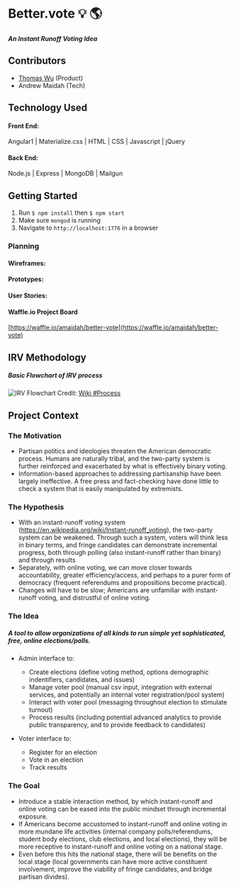 # Better.vote :bulb: :earth_americas:
##### An Instant Runoff Voting Idea

## Contributors

- [Thomas Wu](https://www.linkedin.com/in/tom-wu) (Product)
- Andrew Maidah (Tech)

## Technology Used

#### Front End:

Angular1 | Materialize.css | HTML | CSS | Javascript | jQuery 

#### Back End:

Node.js | Express | MongoDB | Mailgun

## Getting Started

1. Run `$ npm install` then `$ npm start`
2. Make sure `mongod` is running
3. Navigate to `http://localhost:1776` in a browser

### Planning

#### Wireframes:

#### Prototypes:

#### User Stories:

#### Waffle.io Project Board

[https://waffle.io/amaidah/better-vote](https://waffle.io/amaidah/better-vote)

## IRV Methodology

##### Basic Flowchart of IRV process
![IRV Flowchart](https://upload.wikimedia.org/wikipedia/commons/b/b9/IRV_counting_flowchart.svg)
Credit: [Wiki #Process](https://en.wikipedia.org/wiki/Instant-runoff_voting#Process)

## Project Context

### The Motivation

- Partisan politics and ideologies threaten the American democratic process. Humans are naturally tribal, and the two-party system is further reinforced and exacerbated by what is effectively binary voting.
- Information-based approaches to addressing partisanship have been largely ineffective. A free press and fact-checking have done little to check a system that is easily manipulated by extremists.

### The Hypothesis

- With an instant-runoff voting system (https://en.wikipedia.org/wiki/Instant-runoff_voting), the two-party system can be weakened. Through such a system, voters will think less in binary terms, and fringe candidates can demonstrate incremental progress, both through polling (also instant-runoff  rather than binary) and through results
- Separately, with online voting, we can move closer towards accountability, greater efficiency/access, and perhaps to a purer form of democracy (frequent referendums and propositions become practical).
- Changes will have to be slow; Americans are unfamiliar with instant-runoff voting, and distrustful of online voting.

### The Idea

##### A tool to allow organizations of all kinds to run simple yet sophisticated, free, online elections/polls.

- Admin interface to:

  - Create elections (define voting method, options demographic indentifiers, candidates, and issues)
  - Manage voter pool (manual csv input, integration with external services, and potentially an internal voter registration/pool system)
  - Interact with voter pool (messaging throughout election to stimulate turnout)
  - Process results (including potential advanced analytics to provide public transparency, and to provide feedback to candidates)

- Voter interface to:

  - Register for an election
  - Vote in an election
  - Track results

### The Goal

- Introduce a stable interaction method, by which instant-runoff and online voting can be eased into the public mindset through incremental exposure.
- If Americans become accustomed to instant-runoff and online voting in more mundane life activities (internal company polls/referendums, student body elections, club elections, and local elections), they will be more receptive to instant-runoff and online voting on a national stage.
- Even before this hits the national stage, there will be benefits on the local stage (local governments can have more active constituent involvement, improve the viability of fringe candidates, and bridge partisan divides).
